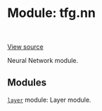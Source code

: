 <div itemscope itemtype="http://developers.google.com/ReferenceObject">
<meta itemprop="name" content="tfg.nn" />
<meta itemprop="path" content="Stable" />
</div>

# Module: tfg.nn

<table class="tfo-notebook-buttons tfo-api" align="left">
</table>

<a target="_blank" href="https://github.com/tensorflow/graphics/blob/master/tensorflow_graphics/nn/__init__.py">View
source</a>

Neural Network module.

<!-- Placeholder for "Used in" -->


## Modules

[`layer`](../tfg/nn/layer.md) module: Layer module.

